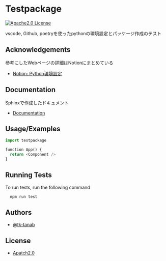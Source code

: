 # Testpackage

[![Apache2.0 License](https://img.shields.io/badge/License-Apatch2.0-green.svg?style=for-the-badge)](https://choosealicense.com/licenses/apache-2.0/)

vscode, Github, poetryを使ったpythonの環境設定とパッケージ作成のテスト

## Acknowledgements

参考にしたWebページの詳細はNotionにまとめている

 - [Notion: Python環境設定](https://pool-laser-119.notion.site/Python-343c10792d3744c6b6c8ccf12335d5bb)

## Documentation

Sphinxで作成したドキュメント

- [Documentation](https://linktodocumentation)


## Usage/Examples

```python
import testpackage

function App() {
  return <Component />
}
```


## Running Tests

To run tests, run the following command

```bash
  npm run test
```


## Authors

- [@tk-tanab](https://github.com/tk-tanab)


## License

- [Apatch2.0](https://choosealicense.com/licenses/apache-2.0/)

